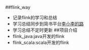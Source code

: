 ##flink_way
* 记录flink的学习和总结
* 学习总结同步到简书平台[李小李的路](https://www.jianshu.com/u/13f5c433868e)
* 学习总结不定时更新
##项目介绍
* flink_java:java开发的flink
* flink_scala:scala开发的flink